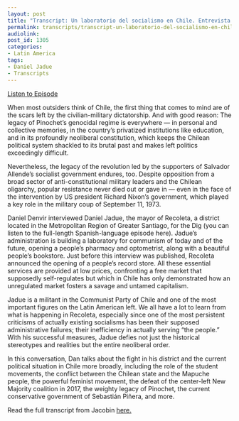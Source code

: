 ```yaml
---
layout: post
title: "Transcript: Un laboratorio del socialismo en Chile. Entrevista con Daniel Jadue."
permalink: transcripts/transcript-un-laboratorio-del-socialismo-en-chile-entrevista-con-daniel-jadue
audiolink: 
post_id: 1305
categories: 
- Latin America
tags: 
- Daniel Jadue
- Transcripts
---
```


[Listen to Episode](https://www.thedigradio.com/podcast/un-laboratorio-del-socialismo-en-chile-entrevista-con-daniel-jadue/)

When most outsiders think of Chile, the first thing that comes to mind are of the scars left by the civilian-military dictatorship. And with good reason: The legacy of Pinochet’s genocidal regime is everywhere — in personal and collective memories, in the country’s privatized institutions like education, and in its profoundly neoliberal constitution, which keeps the Chilean political system shackled to its brutal past and makes left politics exceedingly difficult.

Nevertheless, the legacy of the revolution led by the supporters of Salvador Allende’s socialist government endures, too. Despite opposition from a broad sector of anti-constitutional military leaders and the Chilean oligarchy, popular resistance never died out or gave in — even in the face of the intervention by US president Richard Nixon’s government, which played a key role in the military coup of September 11, 1973.

Daniel Denvir interviewed Daniel Jadue, the mayor of Recoleta, a district located in the Metropolitan Region of Greater Santiago, for the Dig (you can listen to the full-length Spanish-language episode here). Jadue’s administration is building a laboratory for communism of today and of the future, opening a people’s pharmacy and optometrist, along with a beautiful people’s bookstore. Just before this interview was published, Recoleta announced the opening of a people’s record store. All these essential services are provided at low prices, confronting a free market that supposedly self-regulates but which in Chile has only demonstrated how an unregulated market fosters a savage and untamed capitalism.

Jadue is a militant in the Communist Party of Chile and one of the most important figures on the Latin American left. We all have a lot to learn from what is happening in Recoleta, especially since one of the most persistent criticisms of actually existing socialisms has been their supposed administrative failures; their inefficiency in actually serving “the people.” With his successful measures, Jadue defies not just the historical stereotypes and realities but the entire neoliberal order.

In this conversation, Dan talks about the fight in his district and the current political situation in Chile more broadly, including the role of the student movements, the conflict between the Chilean state and the Mapuche people, the powerful feminist movement, the defeat of the center-left New Majority coalition in 2017, the weighty legacy of Pinochet, the current conservative government of Sebastián Piñera, and more.

Read the full transcript from Jacobin 
[here.](https://www.jacobinmag.com/2019/04/communist-party-chile-left-governance-recoleta)